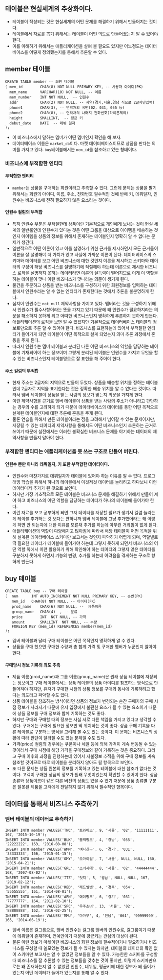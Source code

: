 ## 테이블은 현실세계의 추상화이다.
- 테이블이 작성되는 것은 현실세계의 어떤 문제를 해결하기 위해서 만들어지는 것이다.
- 테이블에서 자료를 뽑기 위해서는 테이블이 어떤 의도로 만들어졌는지 알 수 있어야 한다.
- 이를 이해하기 위해서는 애플리케이션을 살펴 볼 필요도 있지만 어느정도는 데이터베이스를 어떻게 정의했는지를 통해서 추론할 수 있다.

## member 테이블
```
CREATE TABLE member -- 회원 테이블
( mem_id  		CHAR(8) NOT NULL PRIMARY KEY, -- 사용자 아이디(PK)
  mem_name    	VARCHAR(10) NOT NULL, -- 이름
  mem_number    INT NOT NULL,  -- 인원수
  addr	  		CHAR(2) NOT NULL, -- 지역(경기,서울,경남 식으로 2글자만입력)
  phone1		CHAR(3), -- 연락처의 국번(02, 031, 055 등)
  phone2		CHAR(8), -- 연락처의 나머지 전화번호(하이픈제외)
  height    	SMALLINT,  -- 평균 키
  debut_date	DATE  -- 데뷔 일자
);
```
- 이 비즈니스에서 말하는 멤버가 어떤 멤버인지 확인을 해 보자.
- 데이터베이스 이름은 `market_db`이다. 마켓 데이터베이스이므로 상품을 판다는 의미를 가지고 있다. `buy`테이블에서는 `mem_id`를 참조하고 있는 형태이다.

### 비즈니스에 부적합한 엔티티
#### 부적합한 엔티티
- `member`는 상품을 구매하는 회원이라고 추측할 수 있다. 그런데 문제는 상품을 팔기 위해서는 회원의 아이디, 이름, 주소, 전화번호 필수적인 것에 반해 키, 데뷔일자, 인원수는 비즈니스에 전혀 필요하지 않은 요소라는 것이다.

#### 인원수 컬럼의 부적합
- 특히 인원수 부분은 부적절한데 상품이란 기본적으로 개인에게 보내는 것이 현실 세계의 일반룰인데 인원수가 있다는 것은 어떤 그룹을 대상으로 아이템을 배송하는 것인지 아이템을 상품의 정보를 위해서 존재하는 테이블인지 명확히 알 수 없다는 문제가 생긴다.
- 일반적으로 어떤 이론이 있고 이를 설명하기 위한 근거를 제시하면서 모든 근거들이 이론을 잘 설명해야 더 가치가 있고 사실에 가까운 이론이 된다. 데이터베이스의 스키마와 데이터를 보고 어떤 비즈니스에 대한 것인지 이론을 제시하고 스키마와 데이터의 구성이 해당 비즈니스를 설명하기에 적절해야 하는데 이론으로 제시한 비즈니스 로직을 설명하지 못하는 데이터라면 이론의 설득력이 떨어지므로 이게 이 역할을 하는 테이블이 맞나 이런 비즈니스가 맞나라는 의문이 생기게 된다.
- 물건을 주문하고 상품을 받는 비즈니스를 구성하기 위한 회원정보를 입력하는 테이블에서 인원수라는 알 수 없는 엔티티가 존재한다는 것에서 추론을 불분명하게 한다.
- 심지어 인원수는 `not null` 제약사항을 가지고 있다. 멤버라는 것을 구성하기 위해서 인원수가 필수사항이라는 뜻을 가지고 있기 때문에 왜 인원수가 필요하지라는 의문을 해소하지 못하게 되고 어떠한 비즈니스인지 명확하게 추론하지 못하게 만든다.
- 애플리케이션의 로직을 보면 알 수 있겠지만 기본적으로 데이터베이스 테이블의 정보로만으로 추론 할 수 있어야 한다. 비즈니스를 표현하는데 있어서 부적절한 엔티티가 들어가게 되면 테이블이 어떤 목적으로 설계 되었는지 의미 추론 과정에서 혼동을 주게 된다. 
- 따라서 인원수는 멤버 테이블과 분리된 다른 어떤 비즈니스의 역할을 담당하는 테이블에 기재되어야 하는 정보이며 그렇게 분리된 테이블은 인원수를 가지고 무엇을 할 수 있는 비즈니스인지 테이블명으로 잘 표현을 해 주어야 한다.

#### 주소 컬럼의 부적합
- 현재 주소는 2글자의 지역으로 만들어 두었다. 상품을 배송할 위치를 정하는 테이블인데 2글자로 지역을 표기한다는 것은 정확한 배송 위치를 알 수 없다는 것이다. 따라서 멤버 테이블이 상품을 받는 사람의 정보가 맞는지 의문을 가지게 한다.
- 이런 제약사항을 근거로 멤버 테이블이 상품을 받는 사람의 주소가 아니라고 판단하는 경우의 수를 고려하게 되기 때문에 데이터베이스의 데이터를 통한 어떤 목적으로 설계된 테이블인지에 대한 추론에 혼동을 주게 된다.
- 물론 연습을 위해서 만든 테이블이라는 점을 고려해서 넘어갈 수 있는 문제이지만, 저장될 수 있는 데이터의 제약사항을 통해서도 어떤 비즈니스인지 추론하는 근거로 쓰이기 때문에 실전에서는 이러한 불확실한 비즈니스 문제를 야기하는 데이터의 제약사항을 만들지 말아야 한다.

### 부적합한 엔티티는 애플리케이션을 못 쓰는 구조로 만들어 버린다.
#### 인원수 뿐만 아니라 데뷔일자, 키 또한 부적합한 데이티이다.
- 인원수와 마찬가지로 데뷔일자가 테이블에 있어야 하는 이유를 알 수 없다. 프로그래밍 학습을 위해서 하나의 테이블에서 이것저것 데이터를 늘리려고 하다보니 이런 데이터마저 추가가 된 것으로 보인다.
- 하지만 가장 기초적으로 모든 테이블은 비즈니스 문제를 해결하기 위해서 만들어 져야 하고 비즈니스의 어떤 역할을 담당하는 데이터가 하나의 테이블에 들어가야 한다.
- 이런 자료를 보고 공부하게 되면 그저 데이터를 저장할 필요가 생겨서 컬럼 늘리는 게 테이블 추가하는 것 보다는 편하니까 멤버 테이블에 그냥 추가했어라는 왜 이렇게 하면 안 되는지에 대한 이유를 모른채 추가를 하는데 아무런 거리낌이 없게 된다.
- 애플리케이션의 역할이 다양해지고 많아짐에 따라서 해당 테이블이 어떤 목적을 위해 설계된 데이터베이스 스키마만 보고서는 것인지 파악하기 어렵게 되며, 역할별로 딱 필요한 데이터가 테이블에 들어가야 하는데 그렇지 못하게 되면서 비즈니스의 어떤 역할 쪽에서 이런 활용하기 위해 확인해야 하는 데이터와 그렇지 않은 데이터를 구분하지 못하게 하면서 기능의 변경, 추가를 하는데 어려움을 겪게하는 구조로 향하게 만든다.

## buy 테이블
```
CREATE TABLE buy -- 구매 테이블
(  num 		INT AUTO_INCREMENT NOT NULL PRIMARY KEY, -- 순번(PK)
   mem_id  	CHAR(8) NOT NULL, -- 아이디(FK)
   prod_name 	CHAR(6) NOT NULL, --  제품이름
   group_name 	CHAR(4)  , -- 분류
   price     	INT  NOT NULL, -- 가격
   amount    	SMALLINT  NOT NULL, -- 수량
   FOREIGN KEY (mem_id) REFERENCES member(mem_id)
);
```
- 멤버 테이블과 달리 구매 테이블은 어떤 목적인지 명확하게 알 수 있다.
- 상품을 구매 했으면 구매한 수량과 총 합계 가격 및 구매한 멤버가 누군인지 알아야 한다.

#### 구매당시 정보 기록의 의도 추측
- 제품 이름(prod_name)과 그룹 이름(group_name)은 원래 상품 테이블에 저장되는 정보이고 구매 테이블에서는 상품 테이블의 상품 아이디를 참조하는 방식으로 만들어져야 하지만, 유저가 구매한 시점의 상품 정보를 구매와 동시에 기록하려고 했다는 의도라고 파악할 수도 있다.
- 상품 테이블을 참조하는 방식이라면 상품의 정보가 변경되는 순간 구매자의 구매 시점 정보가 사라지기 때문에 유저 입장에서 불편한 요소가 될 수 있는 요소이기 때문에 상품 정보를 구매 정보와 함께 기록하는 것도 좋다.
- 하지만 구매와 구매할 때의 정보는 사실 서로 다른 책임을 가지고 있다고 생각할 수 있다. 구매에는 구매에 필요한 정보만 딱 위치하는 것이 좋다. 상품 구매 기록을 다른 테이블로 구분하는 방식을 고려해 볼 수도 있는 것이다. 이 문제는 비즈니스의 상황에 따라 판단이 달라질 수도 있는 문제일 수도 있다.
- 가격(price) 컬럼의 경우에는 쿠폰이나 세일 등에 의해 가격이 계속 변동될 수 있는 것이라서 구매 시점에 해당 가격을 구매정보와 같이 기록하는 것은 중요하다. 그리고 구매 이후의 과정을 진행하는데 있어서 지불정보 추적을 위해 구매 정보를 계속 참조할 것이므로 따로 테이블을 분리하지 않아도 될 항목으로 보인다.
- 또 다른 문제는 상품 원본의 정보를 기록하고 있는 테이블에 대한 참조가 없다는 것이다. 고객이 구매한 상품의 정보가 원래 무엇이었는지 확인할 수 있어야 한다. 상품종류와 상품이름이 같은 다른 버전의 상품도 있을 수 있기 때문에 상품 종류별 구분은 잘못된 제품을 고객에게 전달하지 않기 위해서 필수적인 항목이다.

## 데이터를 통해서 비즈니스 추측하기
### 멤버 테이블의 데이터로 추측하기
```
INSERT INTO member VALUES('TWC', '트와이스', 9, '서울', '02', '11111111', 167, '2015-10-19');
INSERT INTO member VALUES('BLK', '블랙핑크', 4, '경남', '055', '22222222', 163, '2016-08-08');
INSERT INTO member VALUES('WMN', '여자친구', 6, '경기', '031', '33333333', 166, '2015-01-15');
INSERT INTO member VALUES('OMY', '오마이걸', 7, '서울', NULL, NULL, 160, '2015-04-21');
INSERT INTO member VALUES('GRL', '소녀시대', 8, '서울', '02', '44444444', 168, '2007-08-02');
INSERT INTO member VALUES('ITZ', '잇지', 5, '경남', NULL, NULL, 167, '2019-02-12');
INSERT INTO member VALUES('RED', '레드벨벳', 4, '경북', '054', '55555555', 161, '2014-08-01');
INSERT INTO member VALUES('APN', '에이핑크', 6, '경기', '031', '77777777', 164, '2011-02-10');
INSERT INTO member VALUES('SPC', '우주소녀', 13, '서울', '02', '88888888', 162, '2016-02-25');
INSERT INTO member VALUES('MMU', '마마무', 4, '전남', '061', '99999999', 165, '2014-06-19');
```
- 멤버 이름은 걸그룹으로, 맴버 인원수는 걸그룹 맴버의 인원수로, 걸그룹이기 때문에 데뷔일이 존재하며, 연예인이기 때문에 평균키는 관심의 대상이 된다.
- 물론 이런 정보가 마켓이란 비즈니스의 회원 정보에 필수적이거나 필요하거나 비즈니스를 구성할 때 쓸모있는 정보가 될 수 있지는 않지만, 테이블의 데이터의 확인 없이 스키마만 보고서는 알 수 없었던 정보들을 알 수 있다. 가능한한 스키마를 구성할 때 비즈니스를 잘 추론할 수 있는 정보들을 갖추는 것이 좋지만, 이렇게 스키마만으로는 왜 존재하는지 알 수 없었던 인원수, 데뷔일, 평균키에 대한 정보가 왜 들어가 있는지 어떤 데이터가 들어가 있는지를 통해 알 수 있다.


